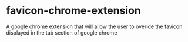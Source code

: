 # favicon-chrome-extension
A google chrome extension that will allow the user to overide the favicon displayed in the tab section of google chrome
